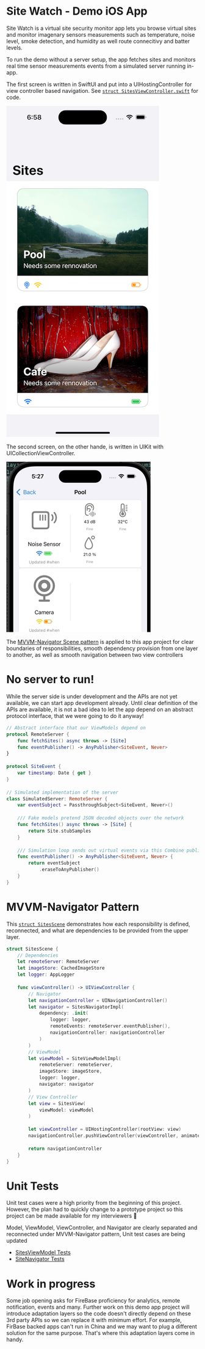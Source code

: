 # Site Watch - Demo iOS App

Site Watch is a virtual site security monitor app lets you browse virtual 
sites and monitor imagenary sensors measurements such as temperature, noise 
level, smoke detection, and humidity as well route connecitivy and batter 
levels.

To run the demo without a server setup, the app fetches sites and monitors
real time sensor measurements events from a simulated server running in-app.

The first screen is written in SwiftUI and put into a UIHostingController for
view controller based navigation. See [`struct SitesViewController.swift`](SiteWatch/SitesScene/SitesViewController.swift) for code.

![SitesScene](README.images/SitesScene.png)

The second screen, on the other hande, is written in UIKit with UICollectionViewController.

![SiteDetailScene](README.images/SiteDetailScene.gif)

The [MVVM-Navigator Scene pattern](https://github.com/simonkim/lorenpicsumapp) is applied to this app project for clear boundaries of responsibilities, smooth dependency provision from one layer to another, as well as smooth navigation between two view controllers


# No server to run!
While the server side is under development and the APIs are not yet available, we can start app development already. Until clear definition of the APIs are available, it is not a bad idea to let the app depend on an abstract protocol interface, that we were going to do it anyway!

```swift
// Abstract interface that our ViewModels depend on
protocol RemoteServer {
    func fetchSites() async throws -> [Site]
    func eventPublisher() -> AnyPublisher<SiteEvent, Never>
}

protocol SiteEvent {
    var timestamp: Date { get }
}

// Simulated implementation of the server
class SimulatedServer: RemoteServer {
    var eventSubject = PassthroughSubject<SiteEvent, Never>()
    
    /// Fake models pretend JSON decoded objects over the network
    func fetchSites() async throws -> [Site] {
        return Site.stubSamples     
    }
    
    /// Simulation loop sends out virtual events via this Combine publisher
    func eventPublisher() -> AnyPublisher<SiteEvent, Never> {
        return eventSubject
            .eraseToAnyPublisher()
    }
}

```

# MVVM-Navigator Pattern

This [`struct SitesScene`](SiteWatch/SitesScene/SitesScene.swift) demonstrates how each responsibility is defined, reconnected, and what are dependencies to be provided from the upper layer.

```swift
struct SitesScene {
    // Dependencies
    let remoteServer: RemoteServer
    let imageStore: CachedImageStore
    let logger: AppLogger
    
    func viewController() -> UIViewController {
        // Navigator
        let navigationController = UINavigationController()
        let navigator = SitesNavigatorImpl(
            dependency: .init(
                logger: logger,
                remoteEvents: remoteServer.eventPublisher(),
                navigationController: navigationController
            )
        )
        // ViewModel
        let viewModel = SiteViewModelImpl(
            remoteServer: remoteServer,
            imageStore: imageStore,
            logger: logger,
            navigator: navigator
        )
        // View Controller
        let view = SitesView(
            viewModel: viewModel
        )
        
        let viewController = UIHostingController(rootView: view)
        navigationController.pushViewController(viewController, animated: false)
        
        return navigationController
    }
}
```

# Unit Tests
Unit test cases were a high priority from the beginning of this project. However, the plan had to quickly change to a prototype project so this project can be made available for my interviewers 🤪

Model, ViewModel, ViewController, and Navigator are clearly separated and reconnected under MVVM-Navigator pattern, Unit test cases are being updated
- [SitesViewModel Tests](SiteWatchTests/SitesViewModelTests.swift)
- [SiteNavigator Tests](SiteWatchTests/SitesNavigatorTests.swift)

# Work in progress

Some job opening asks for FireBase proficiency for analytics, remote notification, events and many. Further work on this demo app project will introduce adaptation layers so the code
doesn't directly depend on these 3rd party APIs so we can replace it with minimum effort. For example, FirBase backed apps can't run in China and we may want to plug a different solution for the same purpose. That's where this adaptation layers come in handy.

